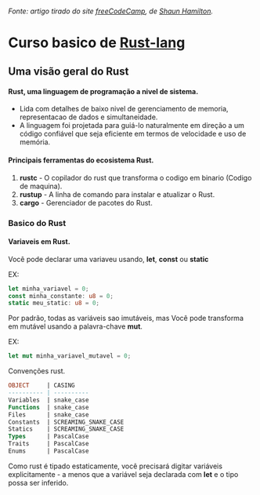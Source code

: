 ###### Fonte: artigo tirado do site [freeCodeCamp](https://www.freecodecamp.org), de [Shaun Hamilton](https://www.freecodecamp.org/news/rust-in-replit/).
# Curso basico de [Rust-lang](https://www.rust-lang.org)
## Uma visão geral do Rust

#### Rust, uma linguagem de programação a nivel de sistema.

- Lida com detalhes de baixo nivel de gerenciamento de memoria, representacao de dados e simultaneidade.
- A linguagem foi projetada para guiá-lo naturalmente em direção a um código confiável que seja eficiente em termos de velocidade e uso de memória.

#### Principais ferramentas do ecosistema Rust.

1. <b>rustc</b> - O copilador do rust que transforma o codigo em binario (Codigo de maquina).
2. <b>rustup</b> - A linha de comando para instalar e atualizar o Rust.
3. <b>cargo</b> - Gerenciador de pacotes do Rust.


### Basico do Rust
#### Variaveis em Rust.

Você pode declarar uma variaveu usando, <b>let</b>, <b>const</b> ou <b>static</b>

EX:
```rs
let minha_variavel = 0;
const minha_constante: u8 = 0;
static meu_static: u8 = 0;
```

Por padrão, todas as variáveis sao imutáveis, mas Você pode transforma em mutável usando a palavra-chave <b>mut</b>.

EX:
```rust
let mut minha_variavel_mutavel = 0;
```

Convenções rust.

```sql
OBJECT     | CASING
---------- | ----------
Variables  | snake_case
Functions  | snake_case
Files      | snake_case
Constants  | SCREAMING_SNAKE_CASE
Statics    | SCREAMING_SNAKE_CASE
Types      | PascalCase
Traits     | PascalCase
Enums      | PascalCase
```


Como rust é tipado estaticamente, você precisará digitar variáveis ​​explicitamente - a menos que a variável seja declarada com <b>let</b> e o tipo possa ser inferido.
